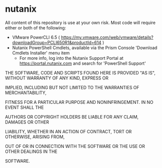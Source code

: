 # nutanix
All content of this repository is use at your own risk.
Most code will require either or both of the following:
* VMware PowerCLI 6.5 ( https://my.vmware.com/web/vmware/details?downloadGroup=PCLI650R1&productId=614 )
* Nutanix PowerShell Cmdlets, available via the Prism Console 'Download Cmdlets Installer' menu item
  -   For more info, log into the Nutanix Support Portal at https://portal.nutanix.com and search for 'PowerShell Support'
  
THE SOFTWARE, CODE AND SCRIPTS FOUND HERE IS PROVIDED "AS IS", WITHOUT WARRANTY OF ANY KIND, EXPRESS OR

IMPLIED, INCLUDING BUT NOT LIMITED TO THE WARRANTIES OF MERCHANTABILITY,

FITNESS FOR A PARTICULAR PURPOSE AND NONINFRINGEMENT. IN NO EVENT SHALL THE

AUTHORS OR COPYRIGHT HOLDERS BE LIABLE FOR ANY CLAIM, DAMAGES OR OTHER

LIABILITY, WHETHER IN AN ACTION OF CONTRACT, TORT OR OTHERWISE, ARISING FROM,

OUT OF OR IN CONNECTION WITH THE SOFTWARE OR THE USE OR OTHER DEALINGS IN THE

SOFTWARE.
